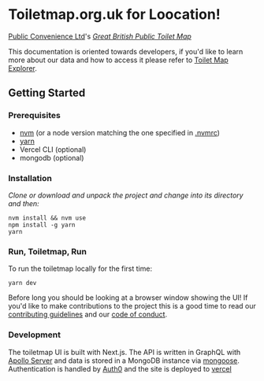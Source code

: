 # Toiletmap.org.uk for Loocation!

[Public Convenience Ltd](https://www.publicconvenience.org/)'s _[Great British Public Toilet Map](https://www.toiletmap.org.uk)_

This documentation is oriented towards developers, if you'd like to learn more about our data and how to access it please refer to [Toilet Map Explorer](https://www.toiletmap.org.uk/explorer).

## Getting Started

### Prerequisites

- [nvm](https://github.com/nvm-sh/nvm#installing-and-updating) (or a node version matching the one specified in [.nvmrc](./nvmrc))
- [yarn](https://yarnpkg.com/getting-started/install)
- Vercel CLI (optional)
- mongodb (optional)

### Installation

_Clone or download and unpack the project and change into its directory and then:_

```
nvm install && nvm use
npm install -g yarn
yarn
```

### Run, Toiletmap, Run

To run the toiletmap locally for the first time:

```
yarn dev
```

Before long you should be looking at a browser window showing the UI! 
If you'd like to make contributions to the project this is a good time to read our [contributing guidelines](https://github.com/neontribe/gbptm/blob/master/.github/CONTRIBUTING.md) and our [code of conduct](https://github.com/neontribe/gbptm/blob/master/.github/CODE_OF_CONDUCT.md).

### Development

The toiletmap UI is built with Next.js. The API is written in GraphQL with [Apollo Server](https://www.npmjs.com/package/apollo-server) and data is stored in a MongoDB instance via [mongoose](https://mongoosejs.com/). Authentication is handled by [Auth0](https://auth0.com/) and the site is deployed to [vercel](https://vercel.com)
